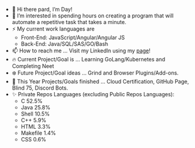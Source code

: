 - 👋 Hi there pard, I’m Day!
- 👀 I’m interested in spending hours on creating a program that will automate a repetitive task that takes a minute.
- ⚡ My current work languages are
  - Front-End: JavaScript/Angular/Angular JS
  - Back-End: Java/SQL/SAS/GO/Bash
- 📫 How to reach me ... Visit my LinkedIn using my [page](https://veiam.github.io)!
- 🔥 Current Project/Goal is ... Learning GoLang/Kubernetes and Completing Neet
- ❄️ Future Project/Goal ideas ... Grind and Browser Plugins/Add-ons.
- 🌱 This Year Projects/Goals finished ... Cloud Certification, GitHub Page, Blind 75, Discord Bots.
- ✨ Private Repos Languages (excluding Public Repos Languages):
  - C 52.5%
  - Java 25.8%
  - Shell 10.5%
  - C++ 5.9%
  - HTML 3.3%
  - Makefile 1.4%
  - CSS 0.6%
